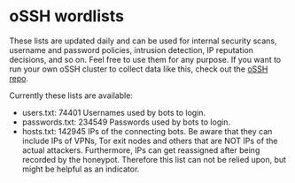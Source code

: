 # oSSH wordlists
These lists are updated daily and can be used for internal security scans, username and password policies, intrusion detection, IP reputation decisions, and so on. Feel free to use them for any purpose. If you want to run your own oSSH cluster to collect data like this, check out the [oSSH repo](https://github.com/toxyl/ossh).  

Currently these lists are available:  
- users.txt: 74401                                                                                                                                                                                                                                                                                                                                                                                                                       Usernames used by bots to login. 
- passwords.txt: 234549                                                                                                                                                                                                                                                                                                                                                                                                                       Passwords used by bots to login. 
- hosts.txt: 142945                                                                                                                                                                                                                                                                                                                                                                                                                       IPs of the connecting bots. Be aware that they can include IPs of VPNs, Tor exit nodes and others that are NOT IPs of the actual attackers. Furthermore, IPs can get reassigned after being recorded by the honeypot. Therefore this list can not be relied upon, but might be helpful as an indicator.
